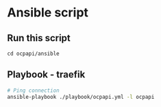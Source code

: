 # Ansible script

## Run this script
`cd ocpapi/ansible`

## Playbook - traefik

```bash
# Ping connection
ansible-playbook ./playbook/ocpapi.yml -l ocpapi
```


